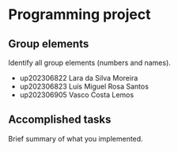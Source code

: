 
# Programming project

## Group elements

Identify all group elements (numbers and names).

- up202306822 Lara da Silva Moreira
- up202306823 Luís Miguel Rosa Santos
- up202306905 Vasco Costa Lemos


## Accomplished tasks

Brief summary of what you implemented.

